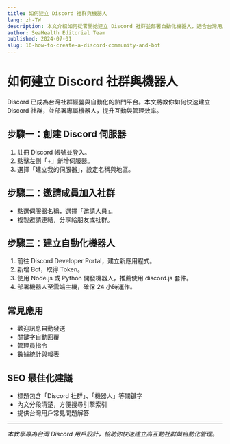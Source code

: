 ```yaml
---
title: 如何建立 Discord 社群與機器人
lang: zh-TW
description: 本文介紹如何從零開始建立 Discord 社群並部署自動化機器人，適合台灣用戶，包含實用技巧與 SEO 最佳化建議。
author: SeaHealth Editorial Team
published: 2024-07-01
slug: 16-how-to-create-a-discord-community-and-bot
---
```


# 如何建立 Discord 社群與機器人

Discord 已成為台灣社群經營與自動化的熱門平台。本文將教你如何快速建立 Discord 社群，並部署專屬機器人，提升互動與管理效率。

## 步驟一：創建 Discord 伺服器

1. 註冊 Discord 帳號並登入。
2. 點擊左側「+」新增伺服器。
3. 選擇「建立我的伺服器」，設定名稱與地區。

## 步驟二：邀請成員加入社群

- 點選伺服器名稱，選擇「邀請人員」。
- 複製邀請連結，分享給朋友或社群。

## 步驟三：建立自動化機器人

1. 前往 Discord Developer Portal，建立新應用程式。
2. 新增 Bot，取得 Token。
3. 使用 Node.js 或 Python 開發機器人，推薦使用 discord.js 套件。
4. 部署機器人至雲端主機，確保 24 小時運作。

## 常見應用

- 歡迎訊息自動發送
- 關鍵字自動回覆
- 管理員指令
- 數據統計與報表

## SEO 最佳化建議

- 標題包含「Discord 社群」、「機器人」等關鍵字
- 內文分段清楚，方便搜尋引擎索引
- 提供台灣用戶常見問題解答

---

*本教學專為台灣 Discord 用戶設計，協助你快速建立高互動社群與自動化管理。*
